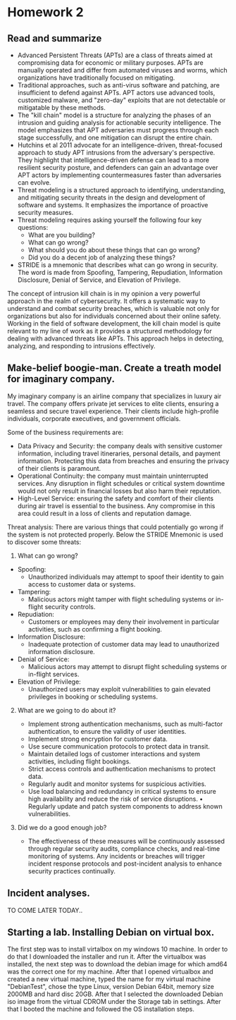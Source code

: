 # Homework 2

## Read and summarize
* Advanced Persistent Threats (APTs) are a class of threats aimed at compromising data for economic or military purposes. APTs are manually operated and differ from automated viruses and worms, which organizations have traditionally focused on mitigating.
* Traditional approaches, such as anti-virus software and patching, are insufficient to defend against APTs. APT actors use advanced tools, customized malware, and "zero-day" exploits that are not detectable or mitigatable by these methods.
* The "kill chain" model is a structure for analyzing the phases of an intrusion and guiding analysis for actionable security intelligence. The model emphasizes that APT adversaries must progress through each stage successfully, and one mitigation can disrupt the entire chain.
* Hutchins et al 2011 advocate for an intelligence-driven, threat-focused approach to study APT intrusions from the adversary's perspective. They highlight that intelligence-driven defense can lead to a more resilient security posture, and defenders can gain an advantage over APT actors by implementing countermeasures faster than adversaries can evolve.
* Threat modeling is a structured approach to identifying, understanding, and mitigating security threats in the design and development of software and systems. It emphasizes the importance of proactive security measures.
* Threat modeling requires asking yourself the following four key questions: 
  *  What are you building?
	*  What can go wrong?
	*  What should you do about these things that can go wrong?
	*  Did you do a decent job of analyzing these things?
*  STRIDE is a mnemonic that describes what can go wrong in security. The word is made from Spoofing, Tampering, Repudiation, Information Disclosure, Denial of Service, and Elevation of Privilege.
	
The concept of intrusion kill chain is in my opinion a very powerful approach in the realm of cybersecurity. It offers a systematic way to understand and combat security breaches, which is valuable not only for organizations but also for individuals concerned about their online safety. Working in the field of software development, the kill chain model is quite relevant to my line of work as it provides a structured methodology for dealing with advanced threats like APTs. This approach helps in detecting, analyzing, and responding to intrusions effectively. 


## Make-belief boogie-man. Create a treath model for imaginary company.

My imaginary company is an airline company that specializes in luxury air travel. The company offers private jet services to elite clients, ensuring a seamless and secure travel experience. Their clients include high-profile individuals, corporate executives, and government officials.

Some of the business requirements are:
* Data Privacy and Security: the company deals with sensitive customer information, including travel itineraries, personal details, and payment information. Protecting this data from breaches and ensuring the privacy of their clients is paramount.
* Operational Continuity: the company must maintain uninterrupted services. Any disruption in flight schedules or critical system downtime would not only result in financial losses but also harm their reputation.
* High-Level Service: ensuring the safety and comfort of their clients during air travel is essential to the business. Any compromise in this area could result in a loss of clients and reputation damage.

Threat analysis:
There are various things that could potentially go wrong if the system is not protected properly. Below the STRIDE Mnemonic is used to discover some threats:

1. What can go wrong?
  * Spoofing:
     * Unauthorized individuals may attempt to spoof their identity to gain access to customer data or systems.
  * Tampering:
    * Malicious actors might tamper with flight scheduling systems or in-flight security controls.
  * Repudiation:
    * Customers or employees may deny their involvement in particular activities, such as confirming a flight booking.
  * Information Disclosure:
    * Inadequate protection of customer data may lead to unauthorized information disclosure.
  * Denial of Service:
    * Malicious actors may attempt to disrupt flight scheduling systems or in-flight services.
  * Elevation of Privilege:
    * Unauthorized users may exploit vulnerabilities to gain elevated privileges in booking or scheduling systems.

 2. What are we going to do about it?
	* Implement strong authentication mechanisms, such as multi-factor authentication, to ensure the validity of user identities.
	* Implement strong encryption for customer data.
	* Use secure communication protocols to protect data in transit.
	* Maintain detailed logs of customer interactions and system activities, including flight bookings.
	* Strict access controls and authentication mechanisms to protect data.
	* Regularly audit and monitor systems for suspicious activities.
	* Use load balancing and redundancy in critical systems to ensure high availability and reduce the risk of service disruptions.
	• Regularly update and patch system components to address known vulnerabilities.

 3. Did we do a good enough job?
	* The effectiveness of these measures will be continuously assessed through regular security audits, compliance checks, and real-time monitoring of systems. Any incidents or breaches will trigger incident response protocols and post-incident analysis to enhance security practices continually.

## Incident analyses. 
TO COME LATER TODAY..

## Starting a lab. Installing Debian on virtual box.
The first step was to install virtalbox on my windows 10 machine. In order to do that I downloaded the installer and run it. After the virtualbox was installed, the next step was to download the debian image for which amd64 was the correct one for my machine. After that I opened virtualbox and created a new virtual machine, typed the name for my virtual machine "DebianTest", chose the type Linux, version Debian 64bit, memory size 2000MB and hard disc 20GB. After that I selected the downloaded Debian iso image from the virtual CDROM under the Storage tab in settings. After that I booted the machine and followed the OS installation steps.



